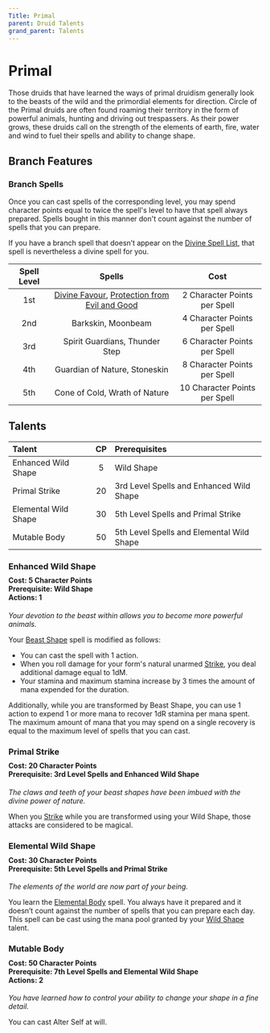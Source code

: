 ```yaml
---
Title: Primal
parent: Druid Talents
grand_parent: Talents
---
```


# Primal
Those druids that have learned the ways of primal druidism generally look to the beasts of the wild and the primordial elements for direction. Circle of the Primal druids are often found roaming their territory in the form of powerful animals, hunting and driving out trespassers. As their power grows, these druids call on the strength of the elements of earth, fire, water and wind to fuel their spells and ability to change shape.

## Branch Features

### Branch Spells
Once you can cast spells of the corresponding level, you may spend character points equal to twice the spell's level to have that spell always prepared. Spells bought in this manner don't count against the number of spells that you can prepare.
 
If you have a branch spell that doesn’t appear on the [Divine Spell List](https://stormchaserroleplaying.com/stormchaserRPG/Spells/Lists/Divine/), that spell is nevertheless a divine spell for you.
 
| Spell Level | Spells | Cost |
|:-----------:|:------:|:----:|
| 1st | [Divine Favour](https://stormchaserroleplaying.com/stormchaserRPG/Spells/1/Evocation/#divine-favour), [Protection from Evil and Good](https://stormchaserroleplaying.com/stormchaserRPG/Spells/1/Warding/#protection-from-evil-and-good) | 2 Character Points per Spell |
| 2nd | Barkskin, Moonbeam | 4 Character Points per Spell |
| 3rd | Spirit Guardians, Thunder Step | 6 Character Points per Spell |
| 4th | Guardian of Nature, Stoneskin | 8 Character Points per Spell |
| 5th | Cone of Cold, Wrath of Nature | 10 Character Points per Spell |

## Talents

| Talent | CP | Prerequisites |
|:-------|:--:|:--------------|
| Enhanced Wild Shape  | 5  | Wild Shape |   
| Primal Strike        | 20 | 3rd Level Spells and Enhanced Wild Shape|   
| Elemental Wild Shape | 30 | 5th Level Spells and Primal Strike |   
| Mutable Body         | 50 | 5th Level Spells and Elemental Wild Shape |   

### Enhanced Wild Shape

<div style="margin-top:-10px;"></div>

#### **Cost:** 5 Character Points<br>**Prerequisite:** Wild Shape<br>**Actions:** 1
*Your devotion to the beast within allows you to become more powerful animals.*

Your [Beast Shape](https://stormchaserroleplaying.com/stormchaserRPG/Spells/1/Transmutation/#beast-shape) spell is modified as follows:
* You can cast the spell with 1 action.
* When you roll damage for your form's natural unarmed [Strike](https://stormchaserroleplaying.com/stormchaserRPG/Combat/Actions/Strike/), you deal additional damage equal to 1dM.
* Your stamina and maximum stamina increase by 3 times the amount of mana expended for the duration.

Additionally, while you are transformed by Beast Shape, you can use 1 action to expend 1 or more mana to recover 1dR stamina per mana spent. The maximum amount of mana that you may spend on a single recovery is equal to the maximum level of spells that you can cast.
	
### Primal Strike

<div style="margin-top:-10px;"></div>

#### **Cost:** 20 Character Points<br>**Prerequisite:** 3rd Level Spells and Enhanced Wild Shape
*The claws and teeth of your beast shapes have been imbued with the divine power of nature.* 

When you [Strike](https://stormchaserroleplaying.com/stormchaserRPG/Combat/Actions/Strike/) while you are transformed using your Wild Shape, those attacks are considered to be magical.

### Elemental Wild Shape

<div style="margin-top:-10px;"></div>

#### **Cost:** 30 Character Points<br>**Prerequisite:** 5th Level Spells and Primal Strike
*The elements of the world are now part of your being.*

You learn the [Elemental Body](https://stormchaserroleplaying.com/stormchaserRPG/Spells/5/Transmutation/#elemental-body) spell. You always have it prepared and it doesn’t count against the number of spells that you can prepare each day. This spell can be cast using the mana pool granted by your [Wild Shape](https://stormchaserroleplaying.com/stormchaserRPG/Talents/Druid/#wild-shape) talent.

### Mutable Body

<div style="margin-top:-10px;"></div>

#### **Cost:** 50 Character Points<br>**Prerequisite:** 7th Level Spells and Elemental Wild Shape<br>**Actions:** 2
*You have learned how to control your ability to change your shape in a fine detail.*

You can cast Alter Self at will. 
